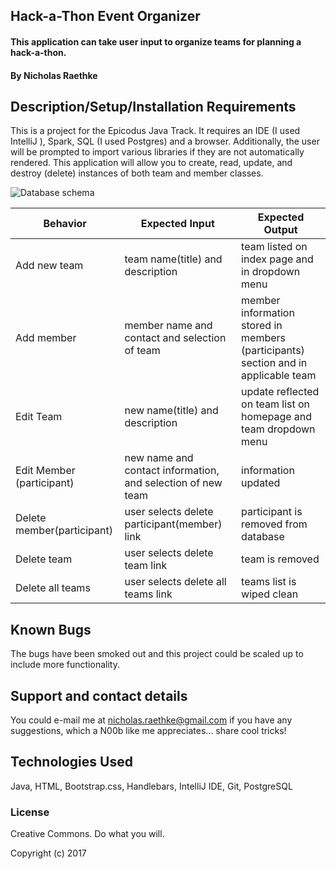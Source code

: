 ## Hack-a-Thon Event Organizer

#### This application can take user input to organize teams for planning a hack-a-thon.

#### By Nicholas Raethke

## Description/Setup/Installation Requirements

This is a project for the Epicodus Java Track.  It requires an IDE (I used IntelliJ ), Spark, SQL (I used Postgres) and a browser.  Additionally, the user will be prompted to import various libraries if they are not automatically rendered.  This application will allow you to create, read, update, and destroy (delete) instances of both team and member classes.  


![Database schema](/public/images/schema.jpg "Schema")

| Behavior |Expected Input | Expected Output |
| --- | --- | --- |
| Add new team| team name(title) and description | team listed on index page and in dropdown menu|
| Add member |member name and contact and selection of team| member information stored in members (participants) section and in applicable team|
| Edit Team | new name(title) and description | update reflected on team list on homepage and team dropdown menu |
| Edit Member (participant) | new name and contact information, and selection of new team | information updated | 
|Delete member(participant)| user selects delete participant(member) link |participant is removed from database |
|Delete team |  user selects delete team link| team is removed |
|Delete all teams | user selects delete all teams link| teams list is wiped clean|

## Known Bugs

The bugs have been smoked out and this project could be scaled up to include more functionality.

## Support and contact details

You could e-mail me at nicholas.raethke@gmail.com if you have any suggestions, which a N00b like me appreciates... share cool tricks!

## Technologies Used

Java, HTML, Bootstrap.css, Handlebars, IntelliJ IDE, Git, PostgreSQL

### License

Creative Commons. Do what you will.

Copyright (c) 2017